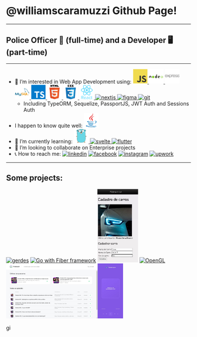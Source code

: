  # @williamscaramuzzi Github Page!
 ----------------
 ## Police Officer :cop: (full-time) and a Developer :desktop_computer: (part-time)
 ----------------
- 👀 I’m interested in Web App Development using:
  <a href="https://developer.mozilla.org/en-US/docs/Web/JavaScript" target="_blank"> <img src="https://raw.githubusercontent.com/devicons/devicon/master/icons/javascript/javascript-original.svg" alt="javascript" width="40" height="40"/> </a> <a href="https://nodejs.org" target="_blank"> <img src="https://raw.githubusercontent.com/devicons/devicon/master/icons/nodejs/nodejs-original-wordmark.svg" alt="nodejs" width="40" height="40"/> </a> <a href="https://expressjs.com" target="_blank"> <img src="https://raw.githubusercontent.com/devicons/devicon/master/icons/express/express-original-wordmark.svg" alt="express" width="40" height="40"/> </a> <a href="https://www.mysql.com/" target="_blank"> <img src="https://raw.githubusercontent.com/devicons/devicon/master/icons/mysql/mysql-original-wordmark.svg" alt="mysql" width="40" height="40"/> </a> <a href="https://www.typescriptlang.org/" target="_blank"> <img src="https://raw.githubusercontent.com/devicons/devicon/master/icons/typescript/typescript-original.svg" alt="typescript" width="40" height="40"/> </a> <a href="https://www.w3.org/html/" target="_blank"> <img src="https://raw.githubusercontent.com/devicons/devicon/master/icons/html5/html5-original-wordmark.svg" alt="html5" width="40" height="40"/> </a> <a href="https://www.w3schools.com/css/" target="_blank"> <img src="https://raw.githubusercontent.com/devicons/devicon/master/icons/css3/css3-original-wordmark.svg" alt="css3" width="40" height="40"/> </a> <a href="https://reactjs.org/" target="_blank"> <img src="https://raw.githubusercontent.com/devicons/devicon/master/icons/react/react-original-wordmark.svg" alt="react" width="40" height="40"/> </a> <a href="https://nextjs.org/" target="_blank"> <img src="https://cdn.worldvectorlogo.com/logos/nextjs-3.svg" alt="nextjs" width="40" height="40"/> </a>  <a href="https://www.figma.com/" target="_blank"> <img src="https://www.vectorlogo.zone/logos/figma/figma-icon.svg" alt="figma" width="40" height="40"/> </a>  <a href="https://git-scm.com/" target="_blank"> <img src="https://www.vectorlogo.zone/logos/git-scm/git-scm-icon.svg" alt="git" width="40" height="40"/> </a>
  -  Including TypeORM, Sequelize, PassportJS, JWT Auth and Sessions Auth
- I happen to know quite well: <a href="https://www.java.com" target="_blank"> <img src="https://raw.githubusercontent.com/devicons/devicon/master/icons/java/java-original.svg" alt="java" width="40" height="40"/> </a>
- 🌱 I’m currently learning:  <a href="https://golang.org" target="_blank"> <img src="https://raw.githubusercontent.com/devicons/devicon/master/icons/go/go-original.svg" alt="go" width="40" height="40"/> </a> <a href="https://svelte.dev" target="_blank"> <img src="https://upload.wikimedia.org/wikipedia/commons/1/1b/Svelte_Logo.svg" alt="svelte" width="40" height="40"/> </a> <a href="https://flutter.dev" target="_blank"> <img src="https://www.vectorlogo.zone/logos/flutterio/flutterio-icon.svg" alt="flutter" width="40" height="40"/> </a>
- 👔 I’m looking to collaborate on Enterprise projects
- 📞 How to reach me: 
[<img src='https://cdn.worldvectorlogo.com/logos/linkedin-icon.svg' alt='linkedin' height='40'>](https://www.linkedin.com/in/williamscaramuzzi/)  [<img src='https://cdn.worldvectorlogo.com/logos/facebook-3.svg' alt='facebook' height='40'>](https://www.facebook.com/williamscaramuzzi)  [<img src='https://cdn.worldvectorlogo.com/logos/instagram-2-1.svg' alt='instagram' height='40'>](https://www.instagram.com/williamscaramuzzi/) [<img src='https://cdn.worldvectorlogo.com/logos/upwork-1.svg' alt='upwork' height='40'>](https://www.upwork.com/freelancers/~0127f484378baef6f2)
-------------------
## Some projects:
  [<img src='https://raw.githubusercontent.com/williamscaramuzzi/react-gerdes/master/public/Screenshot_1.jpg' alt='gerdes' height='200'>](https://github.com/williamscaramuzzi/react-gerdes) [<img src='https://raw.githubusercontent.com/williamscaramuzzi/react-gerdes/master/public/Screenshot_2.jpg' alt='Go with Fiber framework' height='200'>](https://github.com/williamscaramuzzi/react-gerdes)
  [<img src='https://raw.githubusercontent.com/williamscaramuzzi/learning-go-fiber/master/public/images/Screenshot_3.jpg' alt='Go with Fiber framework' height='200'>](https://github.com/williamscaramuzzi/learning-go-fiber)    [<img src='https://raw.githubusercontent.com/williamscaramuzzi/UrbanBattleGame/master/baturbanagif.gif' alt='OpenGL' height='200'>](https://github.com/williamscaramuzzi/UrbanBattleGame) [<img src='https://raw.githubusercontent.com/williamscaramuzzi/podcastrnext/main/public/ss1.jpg' alt='podcaster nlw' height='150'>](https://github.com/williamscaramuzzi/podcastrnext)

 
  



<!---
williamscaramuzzi/williamscaramuzzi is a ✨ special ✨ repository because its `README.md` (this file) appears on your GitHub profile.
You can click the Preview link to take a look at your changes.
--->
gi